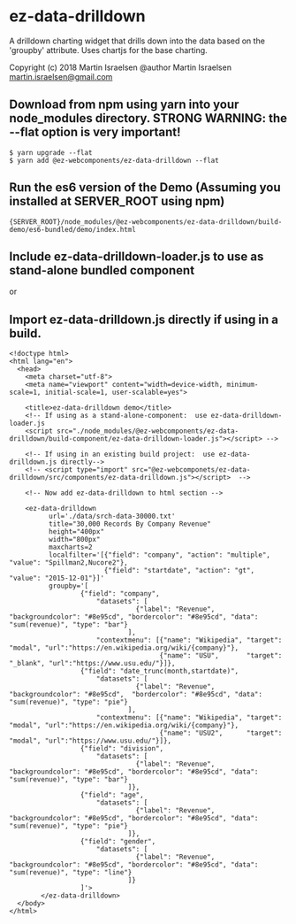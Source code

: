 # ez-data-drilldown
A drilldown charting widget that drills down into the data based on the 'groupby' attribute.  Uses chartjs for the base charting.

Copyright (c) 2018 Martin Israelsen
@author Martin Israelsen <martin.israelsen@gmail.com>

## Download from npm using yarn into your node_modules directory.  STRONG WARNING:  the --flat option is very important! 
```
$ yarn upgrade --flat
$ yarn add @ez-webcomponents/ez-data-drilldown --flat
```

##  Run the es6 version of the Demo (Assuming you installed at SERVER_ROOT using npm)
```
{SERVER_ROOT}/node_modules/@ez-webcomponents/ez-data-drilldown/build-demo/es6-bundled/demo/index.html
```

##  Include ez-data-drilldown-loader.js to use as stand-alone bundled component 
or 
##  Import ez-data-drilldown.js directly if using in a build. 
```
<!doctype html>
<html lang="en">
  <head>
    <meta charset="utf-8">
    <meta name="viewport" content="width=device-width, minimum-scale=1, initial-scale=1, user-scalable=yes">

    <title>ez-data-drilldown demo</title>
    <!-- If using as a stand-alone-component:  use ez-data-drilldown-loader.js
    <script src="./node_modules/@ez-webcomponents/ez-data-drilldown/build-component/ez-data-drilldown-loader.js"></script> -->

    <!-- If using in an existing build project:  use ez-data-drilldown.js directly-->
    <!-- <script type="import" src="@ez-webcomponets/ez-data-drilldown/src/components/ez-data-drilldown.js"></script>  -->

    <!-- Now add ez-data-drilldown to html section -->

    <ez-data-drilldown
          url='./data/srch-data-30000.txt' 
          title="30,000 Records By Company Revenue" 
          height="400px"
          width="800px"
          maxcharts=2
          localfilter='[{"field": "company", "action": "multiple", "value": "Spillman2,Nucore2"},
                        {"field": "startdate", "action": "gt", "value": "2015-12-01"}]'
          groupby='[
                  {"field": "company", 
                      "datasets": [
                                {"label": "Revenue", "backgroundcolor": "#8e95cd", "bordercolor": "#8e95cd", "data": "sum(revenue)", "type": "bar"}
                              ],
                      "contextmenu": [{"name": "Wikipedia", "target": "modal", "url":"https://en.wikipedia.org/wiki/{company}"}, 
                                      {"name": "USU",       "target": "_blank", "url":"https://www.usu.edu/"}]},
                  {"field": "date_trunc(month,startdate)", 
                      "datasets": [
                                {"label": "Revenue", "backgroundcolor": "#8e95cd",  "bordercolor": "#8e95cd", "data": "sum(revenue)", "type": "pie"}
                              ],
                      "contextmenu": [{"name": "Wikipedia", "target": "modal", "url":"https://en.wikipedia.org/wiki/{company}"}, 
                                      {"name": "USU2",      "target": "modal", "url":"https://www.usu.edu/"}]},
                  {"field": "division", 
                      "datasets": [
                                {"label": "Revenue", "backgroundcolor": "#8e95cd", "bordercolor": "#8e95cd", "data": "sum(revenue)", "type": "bar"}
                              ]},
                  {"field": "age", 
                      "datasets": [
                                {"label": "Revenue", "backgroundcolor": "#8e95cd", "bordercolor": "#8e95cd", "data": "sum(revenue)", "type": "pie"}
                              ]},
                  {"field": "gender", 
                      "datasets": [
                                {"label": "Revenue", "backgroundcolor": "#8e95cd", "bordercolor": "#8e95cd", "data": "sum(revenue)", "type": "line"}
                              ]}
                  ]'>  
        </ez-data-drilldown>
  </body>
</html>

```
